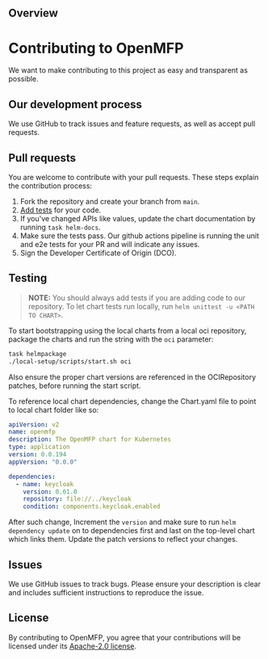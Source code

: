 ## Overview

# Contributing to OpenMFP
We want to make contributing to this project as easy and transparent as possible.

## Our development process
We use GitHub to track issues and feature requests, as well as accept pull requests.

## Pull requests
You are welcome to contribute with your pull requests. These steps explain the contribution process:

1. Fork the repository and create your branch from `main`.
1. [Add tests](#testing) for your code.
1. If you've changed APIs like values, update the chart documentation by running `task helm-docs`. 
1. Make sure the tests pass. Our github actions pipeline is running the unit and e2e tests for your PR and will indicate any issues.
1. Sign the Developer Certificate of Origin (DCO).

## Testing

> **NOTE:** You should always add tests if you are adding code to our repository.
To let chart tests run locally, run `helm unittest -u <PATH TO CHART>`.

To start bootstrapping using the local charts from a local oci repository, package the charts and run the string with the `oci` parameter:
```sh
task helmpackage
./local-setup/scripts/start.sh oci
```

Also ensure the proper chart versions are referenced in the OCIRepository patches, before running the start script. 

To reference local chart dependencies, change the Chart.yaml file to point to local chart folder like so:
```yaml
apiVersion: v2
name: openmfp
description: The OpenMFP chart for Kubernetes
type: application
version: 0.0.194
appVersion: "0.0.0"

dependencies:
  - name: keycloak
    version: 0.61.0
    repository: file://../keycloak
    condition: components.keycloak.enabled
```

After such change, Increment the `version` and make sure to run `helm dependency update` on to dependencies first and last on the top-level chart which links them. Update the patch versions to reflect your changes.

## Issues
We use GitHub issues to track bugs. Please ensure your description is
clear and includes sufficient instructions to reproduce the issue.

## License
By contributing to OpenMFP, you agree that your contributions will be licensed
under its [Apache-2.0 license](LICENSE).
